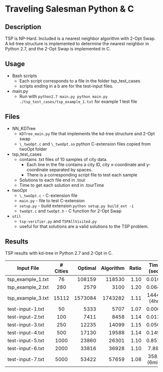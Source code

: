 # Traveling Salesman Python & C
## Description
TSP is NP-Hard.  Included is a nearest neighbor algorithm with 2-Opt Swap.  A kd-tree structure is implemented to determine the nearest neighbor in Python 2.7, and the 2-Opt Swap is implemented in C.

## Usage
* Bash scripts
    * Each script corresponds to a file in the folder tsp_test_cases
    * scripts ending in a b are for the test-input files.
* main.py
    * Run with `python2.7 main.py python main.py ./tsp_test_cases/tsp_example_1.txt` for example 1 test file

## Files
* NN_KDTree
    * `KDTree_main.py` file that implements the kd-tree structure and 2-Opt swap
    * `\_twoOpt.c` and `\_twoOpt.so` python C-extension files copied from twoOpt folder
* tsp_test_cases
    * contains .txt files of 10 samples of city data.
        * Each line in the file contains a city ID, city x-coordinate and y-coordinate separated by spaces.
        * There is a corresponding script file to test each sample
    * Solutions to each file end in .tour
    * Time to get each solution end in .tourTime
* twoOpt
    * `\_twoOpt.c` - C-extension file
    * `main.py` - file to test C-extension
    * `setup.py` - build extension `python setup.py build_ext -i`
    * `twoOpt.c` and `twoOpt.h` - C function for 2-Opt Swap
* `util`
    * `tsp-verifier.py` and `TSPAllVisited.py`
    * useful for that solutions are a valid solutions to the TSP problem.


## Results
TSP results with kd-tree in Python 2.7 and 2-Opt in C.

| Input File         | # Cities | Optimal | Algorithm | Ratio| Time (sec)  |
| ------------------ |:--------:| --------:| --------:|-----:|:-----------:|
| tsp_example_1.txt  | 76       |   108159 | 118530   | 1.10 | 0.0105      |
| tsp_example_2.txt  | 280      |     2579 | 3100     | 1.20 | 0.0640      |
| tsp_example_3.txt  | 15112    |  1573084 | 1743282  | 1.11 | 14443 (4hr)|
| test-input-1.txt   | 50       |     5333 | 5707     | 1.07 | 0.0064      |
| test-input-2.txt   | 100      |     7411 | 8458     | 1.14 | 0.0122      |
| test-input-3.txt   | 250      |    12235 | 14099    | 1.15 | 0.0509      |
| test-input-4.txt   | 500      |    17130 | 19588    | 1.14 | 0.1494      |
| test-input-5.txt   | 1000     |    23860 | 26301    | 1.10 | 0.8517      |
| test-input-6.txt   | 2000     |    33816 | 36928    | 1.10 | 7.899       |
| test-input-7.txt   | 5000     |    53422 | 57659    | 1.08 | 358.8 (6min)|
